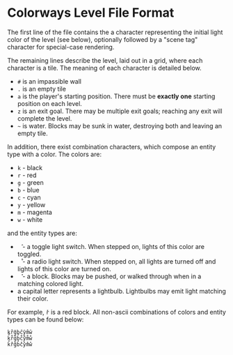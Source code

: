 # Colorways Level File Format

The first line of the file contains the a character representing the initial light color of the level (see below), optionally followed by a "scene tag" character for special-case rendering.

The remaining lines describe the level, laid out in a grid, where each character is a tile.
The meaning of each character is detailed below.

- `#` is an impassible wall
- `.` is an empty tile
- `a` is the player's starting position. There must be **exactly one** starting position on each level.
- `z` is an exit goal. There may be multiple exit goals; reaching any exit will complete the level.
- `~` is water. Blocks may be sunk in water, destroying both and leaving an empty tile.

In addition, there exist combination characters, which compose an entity type with a color.
The colors are:
- `k` - black
- `r` - red
- `g` - green
- `b` - blue
- `c` - cyan
- `y` - yellow
- `m` - magenta
- `w` - white

and the entity types are:
- ` ̂` - a toggle light switch. When stepped on, lights of this color are toggled.
- ` ̊` - a radio light switch. When stepped on, all lights are turned off and lights of this color are turned on.
- ` ̽` - a block. Blocks may be pushed, or walked through when in a matching colored light.
- a capital letter represents a lightbulb. Lightbulbs may emit light matching their color.

For example, `r̽` is a red block.
All non-ascii combinations of colors and entity types can be found below:
```
k̂r̂ĝb̂ĉŷm̂ŵ
k̊r̊g̊b̊c̊ẙm̊ẘ
k̽r̽g̽b̽c̽y̽m̽w̽
```
